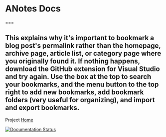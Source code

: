 # ANotes Docs
===

This explains why it's important to bookmark a blog post's permalink rather than the homepage, archive page, article list, or category page where you originally found it. If nothing happens, download the GitHub extension for Visual Studio and try again. Use the box at the top to search your bookmarks, and the menu button to the top right to add new bookmarks, add bookmark folders (very useful for organizing), and import and export bookmarks.
---

Project [Home](https://readthedocs.org/projects/anotes/)

[![Documentation Status](https://readthedocs.org/projects/anotes//badge/?version=latest)](https://readthedocs.org/projects/anotes/?badge=latest)

